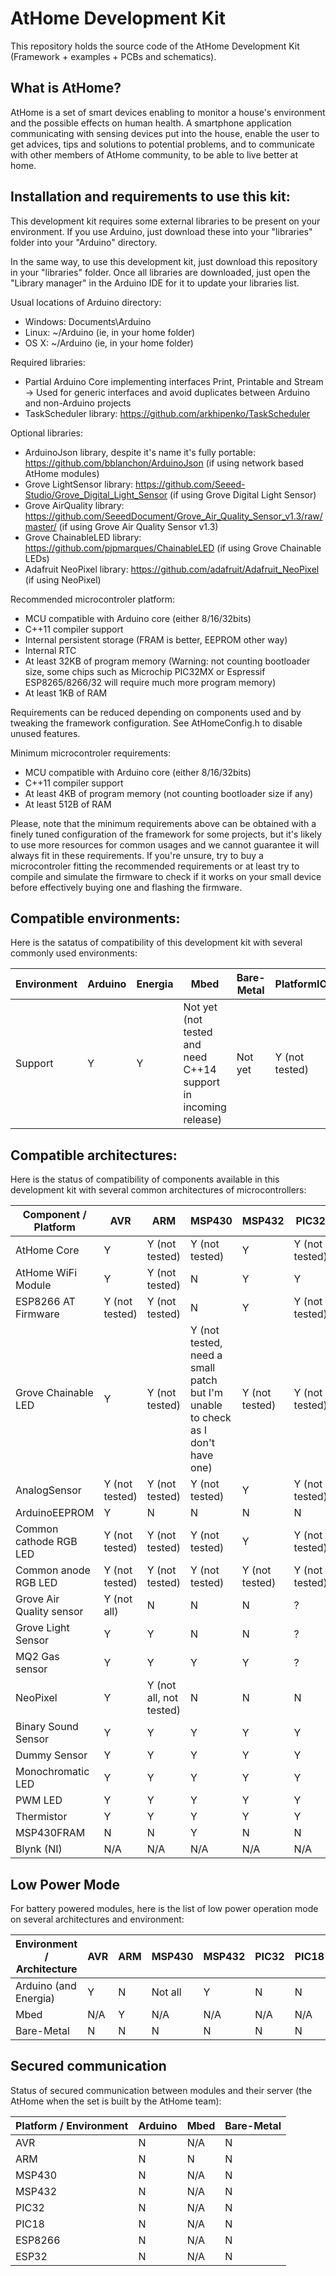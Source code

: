 # AtHome Development Kit

This repository holds the source code of the AtHome Development Kit (Framework + examples + PCBs and schematics).

## What is AtHome?

AtHome is a set of smart devices enabling to monitor a house's environment and the possible effects on human health.
A smartphone application communicating with sensing devices put into the house, enable the user to get advices, tips and solutions to potential problems,
and to communicate with other members of AtHome community, to be able to live better at home.

## Installation and requirements to use this kit:

This development kit requires some external libraries to be present on your environment. If you use Arduino, just download these into your "libraries" folder into your "Arduino" directory.

In the same way, to use this development kit, just download this repository in your "libraries" folder. Once all libraries are downloaded, just open the "Library manager" in the Arduino IDE for it to update your libraries list.

Usual locations of Arduino directory:
- Windows: Documents\Arduino
- Linux: ~/Arduino (ie, in your home folder)
- OS X: ~/Arduino (ie, in your home folder)

Required libraries:
- Partial Arduino Core implementing interfaces Print, Printable and Stream -> Used for generic interfaces and avoid duplicates between Arduino and non-Arduino projects
- TaskScheduler library: https://github.com/arkhipenko/TaskScheduler

Optional libraries:
- ArduinoJson library, despite it's name it's fully portable: https://github.com/bblanchon/ArduinoJson (if using network based AtHome modules)
- Grove LightSensor library: https://github.com/Seeed-Studio/Grove_Digital_Light_Sensor (if using Grove Digital Light Sensor)
- Grove AirQuality library: https://github.com/SeeedDocument/Grove_Air_Quality_Sensor_v1.3/raw/master/ (if using Grove Air Quality Sensor v1.3)
- Grove ChainableLED library: https://github.com/pjpmarques/ChainableLED (if using Grove Chainable LEDs)
- Adafruit NeoPixel library: https://github.com/adafruit/Adafruit_NeoPixel (if using NeoPixel)

Recommended microcontroler platform:
- MCU compatible with Arduino core (either 8/16/32bits)
- C++11 compiler support
- Internal persistent storage (FRAM is better, EEPROM other way)
- Internal RTC
- At least 32KB of program memory (Warning: not counting bootloader size, some chips such as Microchip PIC32MX or Espressif ESP8265/8266/32 will require much more program memory)
- At least 1KB of RAM

Requirements can be reduced depending on components used and by tweaking the framework configuration. See AtHomeConfig.h to disable unused features.

Minimum microcontroler requirements:
- MCU compatible with Arduino core (either 8/16/32bits)
- C++11 compiler support
- At least 4KB of program memory (not counting bootloader size if any)
- At least 512B of RAM

Please, note that the minimum requirements above can be obtained with a finely tuned configuration of the framework for some projects,
but it's likely to use more resources for common usages and we cannot guarantee it will always fit in these requirements. If you're unsure,
try to buy a microcontroler fitting the recommended requirements or at least try to compile and simulate the firmware to check if it works on
your small device before effectively buying one and flashing the firmware.

## Compatible environments:

Here is the satatus of compatibility of this development kit with several commonly used environments:

| Environment | Arduino | Energia | Mbed                                                            | Bare-Metal | PlatformIO     |
|-------------|---------|---------|-----------------------------------------------------------------|------------|----------------|
| Support     | Y       | Y       | Not yet (not tested and need C++14 support in incoming release) | Not yet    | Y (not tested) |

## Compatible architectures:

Here is the status of compatibility of components available in this development kit with several common architectures of microcontrollers:

| Component / Platform     | AVR            | ARM                      | MSP430                                                                         | MSP432         | PIC32          | PIC18 | ESP8266 | ESP32 |
|--------------------------|----------------|--------------------------|--------------------------------------------------------------------------------|----------------|----------------|-------|---------|-------|
| AtHome Core              | Y              | Y (not tested)           | Y (not tested)                                                                 | Y              | Y (not tested) | ?     | Y       | ?     |
| AtHome WiFi Module       | Y              | Y (not tested)           | N                                                                              | Y              | Y              | ?     | ?       | ?     |
| ESP8266 AT Firmware      | Y (not tested) | Y (not tested)           | N                                                                              | Y              | Y (not tested) | ?     | N/A     | ?     |
| Grove Chainable LED      | Y              | Y (not tested)           | Y (not tested, need a small patch but I'm unable to check as I don't have one) | Y (not tested) | Y (not tested) | ?     | ?       | ?     |
| AnalogSensor             | Y (not tested) | Y (not tested)           | Y (not tested)                                                                 | Y              | Y (not tested) | ?     | Y       | ?     |
| ArduinoEEPROM            | Y              | N                        | N                                                                              | N              | N              | ?     | ?       | ?     |
| Common cathode RGB LED   | Y (not tested) | Y (not tested)           | Y (not tested)                                                                 | Y              | Y (not tested) | ?     | Y       | ?     |
| Common anode RGB LED     | Y (not tested) | Y (not tested)           | Y (not tested)                                                                 | Y (not tested) | Y (not tested) | ?     | Y       | ?     |
| Grove Air Quality sensor | Y (not all)    | N                        | N                                                                              | N              | ?              | ?     | ?       | ?     |
| Grove Light Sensor       | Y              | Y                        | N                                                                              | N              | ?              | ?     | ?       | ?     |
| MQ2 Gas sensor           | Y              | Y                        | Y                                                                              | Y              | ?              | ?     | ?       | ?     |
| NeoPixel                 | Y              | Y (not all, not tested)  | N                                                                              | N              | N              | ?     | ?       | ?     |
| Binary Sound Sensor      | Y              | Y                        | Y                                                                              | Y              | Y              | ?     | ?       | ?     |
| Dummy Sensor             | Y              | Y                        | Y                                                                              | Y              | Y              | ?     | ?       | ?     |
| Monochromatic LED        | Y              | Y                        | Y                                                                              | Y              | Y              | ?     | ?       | ?     |
| PWM LED                  | Y              | Y                        | Y                                                                              | Y              | Y              | ?     | ?       | ?     |
| Thermistor               | Y              | Y                        | Y                                                                              | Y              | Y              | ?     | ?       | ?     |
| MSP430FRAM               | N              | N                        | Y                                                                              | N              | N              | N     | N       | N     |
| Blynk (NI)               | N/A            | N/A                      | N/A                                                                            | N/A            | N/A            | N/A   | N/A     | N/A   |

## Low Power Mode

For battery powered modules, here is the list of low power operation mode on several architectures and environment:

| Environment / Architecture | AVR | ARM | MSP430  | MSP432 | PIC32 | PIC18 | ESP8266 | ESP32 |
|----------------------------|-----|-----|---------|--------|-------|-------|---------|-------|
| Arduino (and Energia)      | Y   | N   | Not all | Y      | N     | N     | Y       | N     |
| Mbed                       | N/A | Y   | N/A     | N/A    | N/A   | N/A   | N/A     | N/A   |
| Bare-Metal                 | N   | N   | N       | N      | N     | N     | N       | N     |

## Secured communication

Status of secured communication between modules and their server (the AtHome when the set is built by the AtHome team):

| Platform / Environment | Arduino | Mbed | Bare-Metal |
|------------------------|---------|------|------------|
| AVR                    | N       | N/A  | N          |
| ARM                    | N       | N    | N          |
| MSP430                 | N       | N/A  | N          |
| MSP432                 | N       | N/A  | N          |
| PIC32                  | N       | N/A  | N          |
| PIC18                  | N       | N/A  | N          |
| ESP8266                | N       | N/A  | N          |
| ESP32                  | N       | N/A  | N          |
